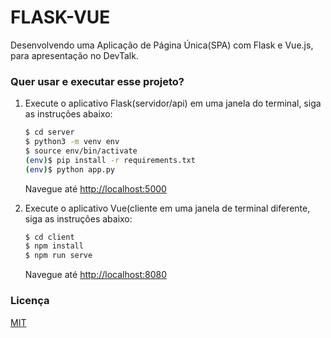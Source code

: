 # FLASK-VUE
Desenvolvendo uma Aplicação de Página Única(SPA) com Flask e Vue.js, para apresentação no DevTalk.

### Quer usar e executar esse projeto?
1. Execute o aplicativo Flask(servidor/api) em uma janela do terminal, siga as instruções abaixo:

    ```sh
    $ cd server
    $ python3 -m venv env
    $ source env/bin/activate
    (env)$ pip install -r requirements.txt
    (env)$ python app.py
    ```

    Navegue até [http://localhost:5000](http://localhost:5000)

2. Execute o aplicativo Vue(cliente em uma janela de terminal diferente, siga as instruções abaixo:

    ```sh
    $ cd client
    $ npm install
    $ npm run serve
    ```

    Navegue até [http://localhost:8080](http://localhost:8080)

### Licença
[MIT](LICENSE)
